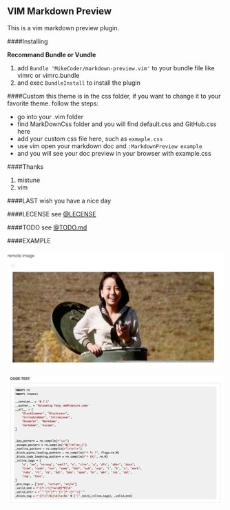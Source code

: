 VIM Markdown Preview
---

This is a vim markdown preview plugin.

####Installing

**Recommand Bundle or Vundle**

1. add `Bundle 'MikeCoder/markdown-preview.vim'` to your bundle file like vimrc or vimrc.bundle
2. and exec `BundleInstall` to install the plugin

####Custom
this theme is in the css folder, if you want to change it to your favorite theme. follow the steps:

- go into your .vim folder
- find MarkDownCss folder and you will find default.css and GitHub.css here
- add your custom css file here, such as `exmaple.css`
- use vim open your markdown doc and `:MarkdownPreview example`
- and you will see your doc preview in your browser with example.css

####Thanks
1. mistune
2. vim

####LAST
wish you have a nice day

####LECENSE
see [@LECENSE](https://githu.com/MikeCoder/markdown-preview.vim/blob/master/LECENSE)

####TODO
see [@TODO.md](https://github.com/MikeCoder/markdown-preview.vim/blob/master/TODO.md)

####EXAMPLE

![Test Image](./images/image-test.png)

![Test Code](./images/code-test.png)

